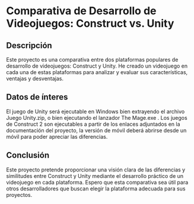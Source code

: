 # Comparativa de Desarrollo de Videojuegos: Construct vs. Unity

## Descripción

Este proyecto es una comparativa entre dos plataformas populares de desarrollo de videojuegos: Construct y Unity. He creado un videojuego en cada una de estas plataformas para analizar y evaluar sus características, ventajas y desventajas. 

## Datos de ínteres

El juego de Unity será ejecutable en Windows bien extrayendo el archivo Juego Unity.zip, o bien ejecutando el lanzador The Mage.exe .
Los juegos de Construct 2 son ejecutables a partir de los enlaces adjuntados en la documentación del proyecto, la versión de móvil deberá abrirse desde un móvil para poder apreciar las diferencias.

## Conclusión

Este proyecto pretende proporcionar una visión clara de las diferencias y similitudes entre Construct y Unity mediante el desarrollo práctico de un videojuego en cada plataforma. Espero que esta comparativa sea útil para otros desarrolladores que buscan elegir la plataforma adecuada para sus proyectos.
